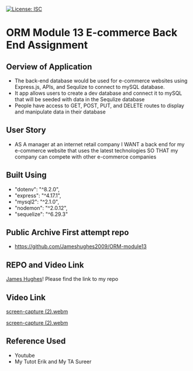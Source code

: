 [![License: ISC](https://img.shields.io/badge/License-ISC-blue.svg)](https://opensource.org/licenses/ISC)
# ORM Module 13 E-commerce Back End Assignment

## Oerview of Application
 - The back-end database would be used for e-commerce websites using Express.js, APIs, and Sequlize to connect to mySQL database.
 - It app allows users to create a dev database and connect it to mySQL that will be seeded with data in the Sequlize database
 - People have access to GET, POST, PUT, and DELETE routes to display and manipulate data in their database

## User Story
- AS A manager at an internet retail company
I WANT a back end for my e-commerce website that uses the latest technologies
SO THAT my company can compete with other e-commerce companies


## Built Using 
-  "dotenv": "^8.2.0",
- "express": "^4.17.1",
- "mysql2": "^2.1.0",
- "nodemon": "^2.0.12",
- "sequelize": "^6.29.3"
## Public Archive First attempt repo 
 - https://github.com/Jameshughes2009/ORM-module13

 ## REPO and Video Link
 [James Hughes](https://github.com/Jameshughes2009/ORM-week13)! Please find the link to my repo

## Video Link
[screen-capture (2).webm](https://github.com/Jameshughes2009/ORM-week13/assets/151469326/c2120dc1-8bc2-4590-be2b-11d038e02df2)

[screen-capture (2).webm](https://github.com/Jameshughes2009/ORM-week13/assets/151469326/c2120dc1-8bc2-4590-be2b-11d038e02df2)


## Reference Used 
 - Youtube 
 - My Tutot Erik and My TA Sureer
